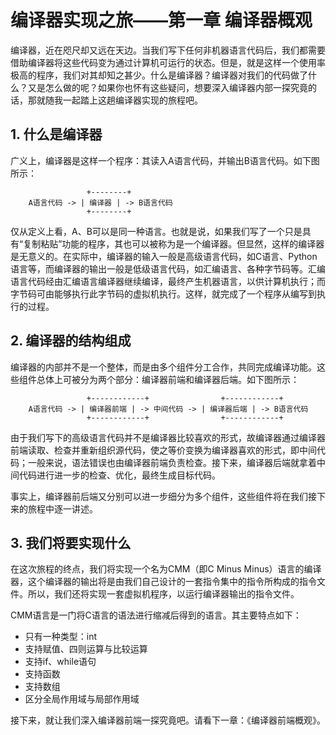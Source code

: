 # 编译器实现之旅——第一章 编译器概观

编译器，近在咫尺却又远在天边。当我们写下任何非机器语言代码后，我们都需要借助编译器将这些代码变为通过计算机可运行的状态。但是，就是这样一个使用率极高的程序，我们对其却知之甚少。什么是编译器？编译器对我们的代码做了什么？又是怎么做的呢？如果你也怀有这些疑问，想要深入编译器内部一探究竟的话，那就随我一起踏上这趟编译器实现的旅程吧。

## 1. 什么是编译器

广义上，编译器是这样一个程序：其读入A语言代码，并输出B语言代码。如下图所示：

```
                 +--------+
    A语言代码 -> | 编译器 | -> B语言代码
                 +--------+
```

仅从定义上看，A、B可以是同一种语言。也就是说，如果我们写了一个只是具有“复制粘贴”功能的程序，其也可以被称为是一个编译器。但显然，这样的编译器是无意义的。在实际中，编译器的输入一般是高级语言代码，如C语言、Python语言等，而编译器的输出一般是低级语言代码，如汇编语言、各种字节码等。汇编语言代码经由汇编语言编译器继续编译，最终产生机器语言，以供计算机执行；而字节码可由能够执行此字节码的虚拟机执行。这样，就完成了一个程序从编写到执行的过程。

## 2. 编译器的结构组成

编译器的内部并不是一个整体，而是由多个组件分工合作，共同完成编译功能。这些组件总体上可被分为两个部分：编译器前端和编译器后端。如下图所示：

```
                 +------------+                +------------+
    A语言代码 -> | 编译器前端 | -> 中间代码 -> | 编译器后端 | -> B语言代码
                 +------------+                +------------+
```

由于我们写下的高级语言代码并不是编译器比较喜欢的形式，故编译器通过编译器前端读取、检查并重新组织源代码，使之等价变换为编译器喜欢的形式，即中间代码；一般来说，语法错误也由编译器前端负责检查。接下来，编译器后端就拿着中间代码进行进一步的检查、优化，最终生成目标代码。

事实上，编译器前后端又分别可以进一步细分为多个组件，这些组件将在我们接下来的旅程中逐一讲述。

## 3. 我们将要实现什么

在这次旅程的终点，我们将实现一个名为CMM（即C Minus Minus）语言的编译器，这个编译器的输出将是由我们自己设计的一套指令集中的指令所构成的指令文件。所以，我们还将实现一套虚拟机程序，以运行编译器输出的指令文件。

CMM语言是一门将C语言的语法进行缩减后得到的语言。其主要特点如下：

* 只有一种类型：int
* 支持赋值、四则运算与比较运算
* 支持if、while语句
* 支持函数
* 支持数组
* 区分全局作用域与局部作用域

接下来，就让我们深入编译器前端一探究竟吧。请看下一章：《编译器前端概观》。
